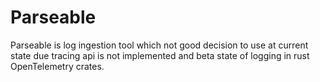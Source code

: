 # Parseable 

Parseable is log ingestion tool which not good decision to use at current state due tracing api is not implemented
and beta state of logging in rust OpenTelemetry crates.
